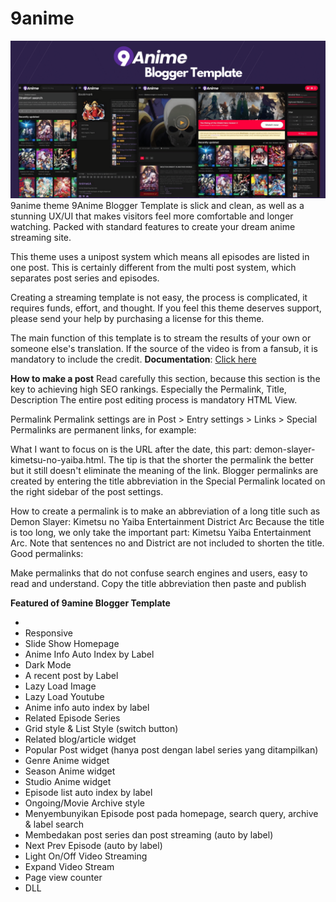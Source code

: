 # 9anime

![image](https://github.com/Nabeelshar/9anime/blob/main/Blogger%20Template.png?raw=true)
9anime theme
9Anime Blogger Template is slick and clean, as well as a stunning UX/UI that makes visitors feel more comfortable and longer watching. Packed with standard features to create your dream anime streaming site.

This theme uses a unipost system which means all episodes are listed in one post. This is certainly different from the multi post system, which separates post series and episodes.

Creating a streaming template is not easy, the process is complicated, it requires funds, effort, and thought.
If you feel this theme deserves support, please send your help by purchasing a license for this theme.

The main function of this template is to stream the results of your own or someone else's translation. If the source of the video is from a fansub, it is mandatory to include the credit.
**Documentation**: [Click here](https://youtu.be/AhRS4souhyk?t=58)

**How to make a post​**
Read carefully this section, because this section is the key to achieving high SEO rankings. Especially the Permalink, Title, Description
The entire post editing process is mandatory HTML View.

Permalink​
Permalink settings are in Post > Entry settings > Links > Special
Permalinks are permanent links, for example:

What I want to focus on is the URL after the date, this part: demon-slayer-kimetsu-no-yaiba.html. The tip is that the shorter the permalink the better but it still doesn't eliminate the meaning of the link. Blogger permalinks are created by entering the title abbreviation in the Special Permalink located on the right sidebar of the post settings.


How to create a permalink is to make an abbreviation of a long title such as Demon Slayer: Kimetsu no Yaiba Entertainment District Arc
Because the title is too long, we only take the important part: Kimetsu Yaiba Entertainment Arc.
Note that sentences no and District are not included to shorten the title. Good permalinks:

Make permalinks that do not confuse search engines and users, easy to read and understand. Copy the title abbreviation then paste and publish

**Featured of 9amine Blogger Template​**

- 
- Responsive
- Slide Show Homepage
- Anime Info Auto Index by Label
- Dark Mode
- A recent post by Label
- Lazy Load Image
- Lazy Load Youtube
- Anime info auto index by label
- Related Episode Series
- Grid style & List Style (switch button)
- Related blog/article widget
- Popular Post widget (hanya post dengan label series yang ditampilkan)
- Genre Anime widget
- Season Anime widget
- Studio Anime widget
- Episode list auto index by label
- Ongoing/Movie Archive style
- Menyembunyikan Episode post pada homepage, search query, archive & label search
- Membedakan post series dan post streaming (auto by label)
- Next Prev Episode (auto by label)
- Light On/Off Video Streaming
- Expand Video Stream
- Page view counter
- DLL

